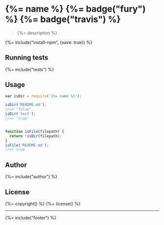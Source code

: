# {%= name %} {%= badge("fury") %} {%= badge("travis") %}

> {%= description %}

{%= include("install-npm", {save: true}) %}

## Running tests
{%= include("tests") %}

## Usage

```js
var isDir = require('{%= name %}');

isDir('README.md');
//=> 'false'
isDir('test');
//=> 'true'


function isFile(filepath) {
  return !isDir(filepath);
}
isFile('README.md');
//=> true
```

## Author
{%= include("author") %}

## License
{%= copyright() %}
{%= license() %}

***

{%= include("footer") %}